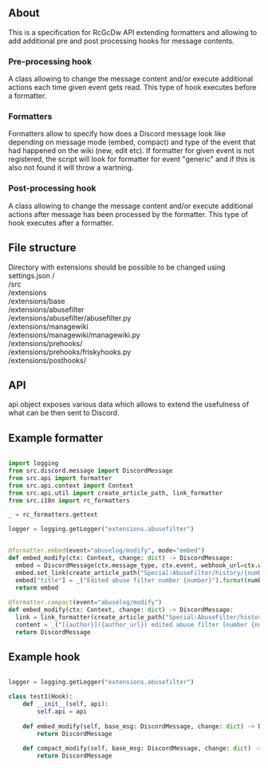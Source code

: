 ## About
This is a specification for RcGcDw API extending formatters and allowing to add additional pre and post processing hooks for message contents.

### Pre-processing hook
A class allowing to change the message content and/or execute additional actions each time given event gets read. This type of hook executes before a formatter.

### Formatters
Formatters allow to specify how does a Discord message look like depending on message mode (embed, compact) and type of the event that had happened on the wiki (new, edit etc).
If formatter for given event is not registered, the script will look for formatter for event "generic" and if this is also not found it will throw a wartning.

### Post-processing hook
A class allowing to change the message content and/or execute additional actions after message has been processed by the formatter. This type of hook executes after a formatter.

## File structure
Directory with extensions should be possible to be changed using settings.json
/    
 /src   
 /extensions   
 /extensions/base   
 /extensions/abusefilter    
  /extensions/abusefilter/abusefilter.py   
 /extensions/managewiki   
  /extensions/managewiki/managewiki.py   
 /extensions/prehooks/   
  /extensions/prehooks/friskyhooks.py   
 /extensions/posthooks/   

## API
api object exposes various data which allows to extend the usefulness of what can be then sent to Discord.



## Example formatter
```python

import logging
from src.discord.message import DiscordMessage
from src.api import formatter
from src.api.context import Context
from src.api.util import create_article_path, link_formatter
from src.i18n import rc_formatters

_ = rc_formatters.gettext

logger = logging.getLogger("extensions.abusefilter")


@formatter.embed(event="abuselog/modify", mode="embed")
def embed_modify(ctx: Context, change: dict) -> DiscordMessage:
  embed = DiscordMessage(ctx.message_type, ctx.event, webhook_url=ctx.webhook_url)
  embed.set_link(create_article_path("Special:AbuseFilter/history/{number}/diff/prev/{historyid}".format(number=change["logparams"]['newId'], historyid=change["logparams"]["historyId"])))
  embed["title"] = _("Edited abuse filter number {number}").format(number=change["logparams"]['newId'])
  return embed
		
@formatter.compact(event="abuselog/modify")
def embed_modify(ctx: Context, change: dict) -> DiscordMessage:
  link = link_formatter(create_article_path("Special:AbuseFilter/history/{number}/diff/prev/{historyid}".format(number=change["logparams"]['newId'], historyid=change["logparams"]["historyId"])))
  content = _("[{author}]({author_url}) edited abuse filter [number {number}]({filter_url})").format(author=author, author_url=author_url, number=change["logparams"]['newId'], filter_url=link)
  return DiscordMessage

```

## Example hook
```python

logger = logging.getLogger("extensions.abusefilter")

class test1(Hook):
	def __init__(self, api):
		self.api = api
		
	def embed_modify(self, base_msg: DiscordMessage, change: dict) -> DiscordMessage:
		return DiscordMessage
		
	def compact_modify(self, base_msg: DiscordMessage, change: dict) -> DiscordMessage:
		return DiscordMessage

```